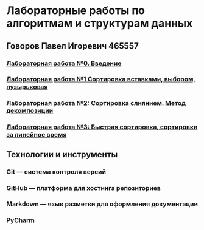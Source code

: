 # Лабораторные работы по алгоритмам и структурам данных
## Говоров Павел Игоревич 465557
### [Лабораторная работа №0. Введение](https://github.com/Seztor/algorithms/tree/main/lab0)
### [Лабораторная работа №1 Сортировка вставками, выбором, пузырьковая](https://github.com/Seztor/algorithms/tree/main/lab1)
### [Лабораторная работа №2: Сортировка слиянием. Метод декомпозиции](https://github.com/Seztor/algorithms/tree/main/lab2)
### [Лабораторная работа №3: Быстрая сортировка, сортировки за линейное время](https://github.com/Seztor/algorithms/tree/main/lab3)

## Технологии и инструменты
### Git — система контроля версий
### GitHub — платформа для хостинга репозиториев
### Markdown — язык разметки для оформления документации
### PyCharm
